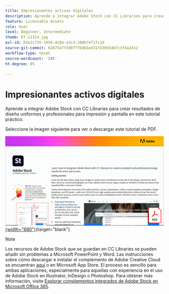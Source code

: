 ```yaml
---
title: Impresionantes activos digitales
description: Aprende a integrar Adobe Stock con CC Libraries para crear resultados de diseño uniformes y profesionales para impresión y pantalla en este tutorial práctico
feature: Licensable Assets
role: User
level: Beginner, Intermediate
thumb: KT-11314.jpg
exl-id: 02e1c735-1956-4cb4-a3c4-200b7ef1fc1d
source-git-commit: 62675e7f3d07ffbdb5e431fe30d3467c3f4a2412
workflow-type: tm+mt
source-wordcount: '145'
ht-degree: 0%

---
```


# Impresionantes activos digitales

Aprende a integrar Adobe Stock con CC Libraries para crear resultados de diseño uniformes y profesionales para impresión y pantalla en este tutorial práctico.

Seleccione la imagen siguiente para ver o descargar este tutorial de PDF.

[![Imagen de la primera página del tutorial](assets/Stunningdigitalassets.png){width="680"}](assets/Stunning-Digital-Assets.pdf){target="blank"}

>[!NOTE]
>
>Los recursos de Adobe Stock que se guardan en CC Libraries se pueden añadir sin problemas a Microsoft PowerPoint y Word. Las instrucciones sobre cómo descargar e instalar el complemento de Adobe Creative Cloud se encuentran [aquí](https://helpx.adobe.com/creative-cloud/help/libraries-addin-microsoft-office.html) o en Microsoft App Store. El proceso es sencillo para ambas aplicaciones, especialmente para aquellas con experiencia en el uso de Adobe Stock en Illustrator, InDesign o Photoshop. Para obtener más información, visite [Explorar complementos integrados de Adobe Stock en Microsoft Office 365](https://helpx.adobe.com/stock/help/microsoft-office-plug-ins.html).

